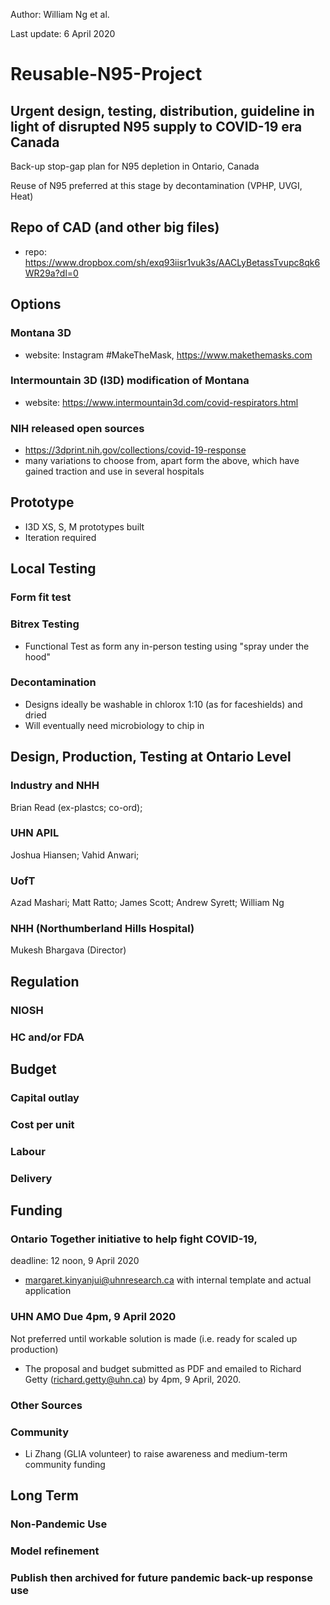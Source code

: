 Author: William Ng et al.

Last update: 6 April 2020

# Reusable-N95-Project
## Urgent design, testing, distribution, guideline in light of disrupted N95 supply to COVID-19 era Canada
Back-up stop-gap plan for N95 depletion in Ontario, Canada

Reuse of N95 preferred at this stage by decontamination (VPHP, UVGI, Heat)

## Repo of CAD (and other big files)
- repo: https://www.dropbox.com/sh/exq93iisr1vuk3s/AACLyBetassTvupc8qk6WR29a?dl=0

## Options
### Montana 3D
- website: Instagram #MakeTheMask, https://www.makethemasks.com

### Intermountain 3D (I3D) modification of Montana
- website: https://www.intermountain3d.com/covid-respirators.html

### NIH released open sources
- https://3dprint.nih.gov/collections/covid-19-response
- many variations to choose from, apart form the above, which have gained traction and use in several hospitals

## Prototype
- I3D XS, S, M prototypes built
- Iteration required

## Local Testing
### Form fit test
### Bitrex Testing
- Functional Test as form any in-person testing using "spray under the hood"
### Decontamination
- Designs ideally be washable in chlorox 1:10 (as for faceshields) and dried
- Will eventually need microbiology to chip in

## Design, Production, Testing at Ontario Level
### Industry and NHH
Brian Read (ex-plastcs; co-ord); 
### UHN APIL
Joshua Hiansen;
Vahid Anwari;
### UofT
Azad Mashari;
Matt Ratto;
James Scott;
Andrew Syrett;
William Ng
### NHH (Northumberland Hills Hospital)
Mukesh Bhargava (Director)

## Regulation
### NIOSH
### HC and/or FDA

## Budget
### Capital outlay
### Cost per unit
### Labour
### Delivery

## Funding
### Ontario Together initiative to help fight COVID-19, 
  deadline: 12 noon, 9 April 2020
  - margaret.kinyanjui@uhnresearch.ca with internal template and actual application
### UHN AMO Due 4pm, 9 April 2020
  Not preferred until workable solution is made (i.e. ready for scaled up production)
  - The proposal and budget submitted as PDF and emailed  to Richard Getty (richard.getty@uhn.ca) by 4pm, 9 April, 2020.
### Other Sources
### Community
- Li Zhang (GLIA volunteer) to raise awareness and medium-term community funding

## Long Term
### Non-Pandemic Use
### Model refinement
### Publish then archived for future pandemic back-up response use
